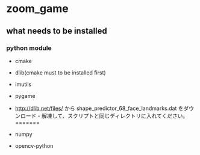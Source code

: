 # zoom_game

## what needs to be installed
### python module
- cmake
- dlib(cmake must to be installed first)
- imutils
- pygame


- http://dlib.net/files/ から shape_predictor_68_face_landmarks.dat をダウンロード・解凍して、スクリプトと同じディレクトリに入れてください。
=======
- numpy
- opencv-python
